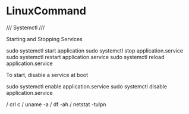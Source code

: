 # LinuxCommand

/// Systemctl ///

Starting and Stopping Services

sudo systemctl start application
sudo systemctl stop application.service
sudo systemctl restart application.service
sudo systemctl reload application.service

To start, disable a service at boot

sudo systemctl enable application.service
sudo systemctl disable application.service


/ crl c / uname -a / df -ah / netstat -tulpn
